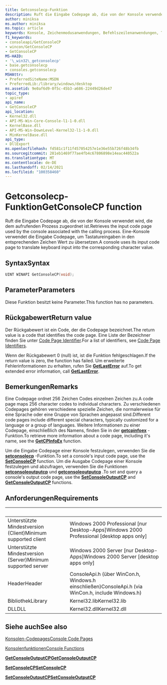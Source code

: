 ```yaml
---
title: Getconsolecp-Funktion
description: Ruft die Eingabe Codepage ab, die von der Konsole verwendet wird, die dem aufrufenden Prozess zugeordnet ist.
author: miniksa
ms.author: miniksa
ms.topic: article
keywords: Konsole, Zeichenmodusanwendungen, Befehlszeilenanwendungen, Terminalanwendungen, Konsolen-API
f1_keywords:
- consoleapi/GetConsoleCP
- wincon/GetConsoleCP
- GetConsoleCP
MS-HAID:
- '\_win32\_getconsolecp'
- base.getconsolecp
- consoles.getconsolecp
MSHAttr:
- PreferredSiteName:MSDN
- PreferredLib:/library/windows/desktop
ms.assetid: 9e0af6d9-0f5c-45b3-a686-22449d26de47
topic_type:
- apiref
api_name:
- GetConsoleCP
api_location:
- Kernel32.dll
- API-MS-Win-Core-Console-l1-1-0.dll
- KernelBase.dll
- API-MS-Win-DownLevel-Kernel32-l1-1-0.dll
- MinKernelBase.dll
api_type:
- DllExport
ms.openlocfilehash: fd581c1f11f457054257e1e36e55b726f48b34fb
ms.sourcegitcommit: 281eb1469f77ae4fb4c67806898e14eac440522a
ms.translationtype: MT
ms.contentlocale: de-DE
ms.lasthandoff: 02/14/2021
ms.locfileid: "100358460"
---
```

# <a name="getconsolecp-function"></a><span data-ttu-id="ab529-104">Getconsolecp-Funktion</span><span class="sxs-lookup"><span data-stu-id="ab529-104">GetConsoleCP function</span></span>

<span data-ttu-id="ab529-105">Ruft die Eingabe Codepage ab, die von der Konsole verwendet wird, die dem aufrufenden Prozess zugeordnet ist.</span><span class="sxs-lookup"><span data-stu-id="ab529-105">Retrieves the input code page used by the console associated with the calling process.</span></span> <span data-ttu-id="ab529-106">Eine-Konsole verwendet die Eingabe Codepage, um Tastatureingaben in den entsprechenden Zeichen Wert zu übersetzen.</span><span class="sxs-lookup"><span data-stu-id="ab529-106">A console uses its input code page to translate keyboard input into the corresponding character value.</span></span>

## <a name="syntax"></a><span data-ttu-id="ab529-107">Syntax</span><span class="sxs-lookup"><span data-stu-id="ab529-107">Syntax</span></span>

```C
UINT WINAPI GetConsoleCP(void);
```

## <a name="parameters"></a><span data-ttu-id="ab529-108">Parameter</span><span class="sxs-lookup"><span data-stu-id="ab529-108">Parameters</span></span>

<span data-ttu-id="ab529-109">Diese Funktion besitzt keine Parameter.</span><span class="sxs-lookup"><span data-stu-id="ab529-109">This function has no parameters.</span></span>

## <a name="return-value"></a><span data-ttu-id="ab529-110">Rückgabewert</span><span class="sxs-lookup"><span data-stu-id="ab529-110">Return value</span></span>

<span data-ttu-id="ab529-111">Der Rückgabewert ist ein Code, der die Codepage bezeichnet.</span><span class="sxs-lookup"><span data-stu-id="ab529-111">The return value is a code that identifies the code page.</span></span> <span data-ttu-id="ab529-112">Eine Liste der Bezeichner finden Sie unter [Code Page Identifier](/windows/win32/intl/code-page-identifiers).</span><span class="sxs-lookup"><span data-stu-id="ab529-112">For a list of identifiers, see [Code Page Identifiers](/windows/win32/intl/code-page-identifiers).</span></span>

<span data-ttu-id="ab529-113">Wenn der Rückgabewert 0 (null) ist, ist die Funktion fehlgeschlagen.</span><span class="sxs-lookup"><span data-stu-id="ab529-113">If the return value is zero, the function has failed.</span></span> <span data-ttu-id="ab529-114">Um erweiterte Fehlerinformationen zu erhalten, rufen Sie [**GetLastError**](/windows/win32/api/errhandlingapi/nf-errhandlingapi-getlasterror) auf.</span><span class="sxs-lookup"><span data-stu-id="ab529-114">To get extended error information, call [**GetLastError**](/windows/win32/api/errhandlingapi/nf-errhandlingapi-getlasterror).</span></span>

## <a name="remarks"></a><span data-ttu-id="ab529-115">Bemerkungen</span><span class="sxs-lookup"><span data-stu-id="ab529-115">Remarks</span></span>

<span data-ttu-id="ab529-116">Eine Codepage ordnet 256 Zeichen Codes einzelnen Zeichen zu.</span><span class="sxs-lookup"><span data-stu-id="ab529-116">A code page maps 256 character codes to individual characters.</span></span> <span data-ttu-id="ab529-117">Zu verschiedenen Codepages gehören verschiedene spezielle Zeichen, die normalerweise für eine Sprache oder eine Gruppe von Sprachen angepasst sind.</span><span class="sxs-lookup"><span data-stu-id="ab529-117">Different code pages include different special characters, typically customized for a language or a group of languages.</span></span> <span data-ttu-id="ab529-118">Weitere Informationen zu einer Codepage, einschließlich des Namens, finden Sie in der [**getcpinfoex**](/windows/win32/api/winnls/nf-winnls-getcpinfoexa) -Funktion.</span><span class="sxs-lookup"><span data-stu-id="ab529-118">To retrieve more information about a code page, including it's name, see the [**GetCPInfoEx**](/windows/win32/api/winnls/nf-winnls-getcpinfoexa) function.</span></span>

<span data-ttu-id="ab529-119">Um die Eingabe Codepage einer Konsole festzulegen, verwenden Sie die [**setconsolecp**](setconsolecp.md) -Funktion.</span><span class="sxs-lookup"><span data-stu-id="ab529-119">To set a console's input code page, use the [**SetConsoleCP**](setconsolecp.md) function.</span></span> <span data-ttu-id="ab529-120">Um die Ausgabe Codepage einer Konsole festzulegen und abzufragen, verwenden Sie die Funktionen [**setconsoleoutputcp**](setconsoleoutputcp.md) und [**getconsoleoutputcp**](getconsoleoutputcp.md) .</span><span class="sxs-lookup"><span data-stu-id="ab529-120">To set and query a console's output code page, use the [**SetConsoleOutputCP**](setconsoleoutputcp.md) and [**GetConsoleOutputCP**](getconsoleoutputcp.md) functions.</span></span>

## <a name="requirements"></a><span data-ttu-id="ab529-121">Anforderungen</span><span class="sxs-lookup"><span data-stu-id="ab529-121">Requirements</span></span>

| &nbsp; | &nbsp; |
|-|-|
| <span data-ttu-id="ab529-122">Unterstützte Mindestversion (Client)</span><span class="sxs-lookup"><span data-stu-id="ab529-122">Minimum supported client</span></span> | <span data-ttu-id="ab529-123">Windows 2000 Professional \[nur Desktop-Apps\]</span><span class="sxs-lookup"><span data-stu-id="ab529-123">Windows 2000 Professional \[desktop apps only\]</span></span> |
| <span data-ttu-id="ab529-124">Unterstützte Mindestversion (Server)</span><span class="sxs-lookup"><span data-stu-id="ab529-124">Minimum supported server</span></span> | <span data-ttu-id="ab529-125">Windows 2000 Server \[nur Desktop-Apps\]</span><span class="sxs-lookup"><span data-stu-id="ab529-125">Windows 2000 Server \[desktop apps only\]</span></span> |
| <span data-ttu-id="ab529-126">Header</span><span class="sxs-lookup"><span data-stu-id="ab529-126">Header</span></span> | <span data-ttu-id="ab529-127">ConsoleApi.h (über WinCon.h, Windows.h einschließen)</span><span class="sxs-lookup"><span data-stu-id="ab529-127">ConsoleApi.h (via WinCon.h, include Windows.h)</span></span> |
| <span data-ttu-id="ab529-128">Bibliothek</span><span class="sxs-lookup"><span data-stu-id="ab529-128">Library</span></span> | <span data-ttu-id="ab529-129">Kernel32.lib</span><span class="sxs-lookup"><span data-stu-id="ab529-129">Kernel32.lib</span></span> |
| <span data-ttu-id="ab529-130">DLL</span><span class="sxs-lookup"><span data-stu-id="ab529-130">DLL</span></span> | <span data-ttu-id="ab529-131">Kernel32.dll</span><span class="sxs-lookup"><span data-stu-id="ab529-131">Kernel32.dll</span></span> |

## <a name="see-also"></a><span data-ttu-id="ab529-132">Siehe auch</span><span class="sxs-lookup"><span data-stu-id="ab529-132">See also</span></span>

[<span data-ttu-id="ab529-133">Konsolen-Codepages</span><span class="sxs-lookup"><span data-stu-id="ab529-133">Console Code Pages</span></span>](console-code-pages.md)

[<span data-ttu-id="ab529-134">Konsolenfunktionen</span><span class="sxs-lookup"><span data-stu-id="ab529-134">Console Functions</span></span>](console-functions.md)

[<span data-ttu-id="ab529-135">**GetConsoleOutputCP**</span><span class="sxs-lookup"><span data-stu-id="ab529-135">**GetConsoleOutputCP**</span></span>](getconsoleoutputcp.md)

[<span data-ttu-id="ab529-136">**SetConsoleCP**</span><span class="sxs-lookup"><span data-stu-id="ab529-136">**SetConsoleCP**</span></span>](setconsolecp.md)

[<span data-ttu-id="ab529-137">**SetConsoleOutputCP**</span><span class="sxs-lookup"><span data-stu-id="ab529-137">**SetConsoleOutputCP**</span></span>](setconsoleoutputcp.md)